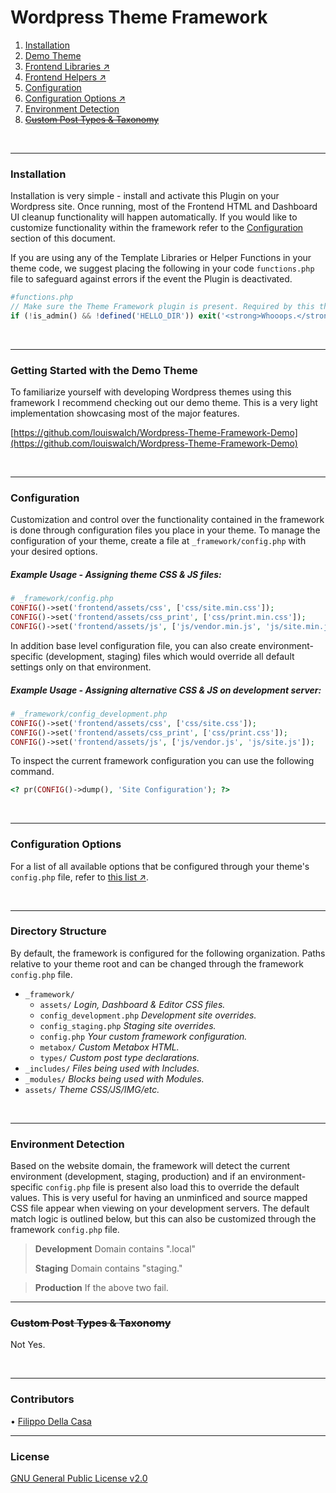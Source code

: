 # Wordpress Theme Framework

    
1. [Installation](#installation)
1. [Demo Theme](#getting-started-with-the-demo-theme)
1. [Frontend Libraries ↗](https://github.com/louiswalch/Wordpress-Theme-Framework/blob/master/docs/libraries.md) 
1. [Frontend Helpers ↗](https://github.com/louiswalch/Wordpress-Theme-Framework/blob/master/docs/helpers.md) 
1. [Configuration](#configuration)
1. [Configuration Options ↗](https://github.com/louiswalch/Wordpress-Theme-Framework/blob/master/docs/configuration_options.md) 
1. [Environment Detection](#environment-detection)
1. ~~[Custom Post Types & Taxonomy](#custom-post-types--taxonomy)~~


<br/>


------   

### Installation

Installation is very simple - install and activate this Plugin on your Wordpress site. Once running, most of the Frontend HTML and Dashboard UI cleanup functionality will happen automatically. If you would like to customize functionality within the framework refer to the [Configuration](#configuration) section of this document.

If you are using any of the Template Libraries or Helper Functions in your theme code, we suggest placing the following in your code `functions.php` file to safeguard against errors if the event the Plugin is deactivated.

```php
#functions.php
// Make sure the Theme Framework plugin is present. Required by this theme.
if (!is_admin() && !defined('HELLO_DIR')) exit('<strong>Whooops.</strong> This theme is meant to be used with the <a href="https://github.com/louiswalch/Wordpress-Theme-Framework">Theme Framework</a>. Please install and activate.');
```

<br/>

---

### Getting Started with the Demo Theme

To familiarize yourself with developing Wordpress themes using this framework I recommend checking out our demo theme. This is a very light implementation showcasing most of the major features.

[https://github.com/louiswalch/Wordpress-Theme-Framework-Demo](https://github.com/louiswalch/Wordpress-Theme-Framework-Demo)

<br/>

---

### Configuration

Customization and control over the functionality contained in the framework is done through configuration files you place in your theme. To manage the configuration of your theme, create a file at `_framework/config.php` with your desired options.

##### Example Usage - Assigning theme CSS & JS files:

```php
# _framework/config.php
CONFIG()->set('frontend/assets/css', ['css/site.min.css']);
CONFIG()->set('frontend/assets/css_print', ['css/print.min.css']);
CONFIG()->set('frontend/assets/js', ['js/vendor.min.js', 'js/site.min.js']);
```

In addition base level configuration file, you can also create environment-specific (development, staging) files which would override all default settings only on that environment. 

##### Example Usage - Assigning alternative CSS & JS on development server:

```php
# _framework/config_development.php
CONFIG()->set('frontend/assets/css', ['css/site.css']);
CONFIG()->set('frontend/assets/css_print', ['css/print.css']);
CONFIG()->set('frontend/assets/js', ['js/vendor.js', 'js/site.js']);
```

To inspect the current framework configuration you can use the following command.

```php
<? pr(CONFIG()->dump(), 'Site Configuration'); ?>
```

<br/>

-----

### Configuration Options

For a list of all available options that be configured through your theme's `config.php` file, refer to [this list ↗](https://github.com/louiswalch/Wordpress-Theme-Framework/blob/master/docs/configuration_options.md).

<br/>

------

### Directory Structure

By default, the framework is configured for the following organization. Paths relative to your theme root and can be changed through the framework `config.php` file.

- `_framework/`
    - `assets/` *Login, Dashboard & Editor CSS files.*
    - `config_development.php` *Development site overrides.*
    - `config_staging.php` *Staging site overrides.*
    - `config.php` *Your custom framework configuration.*
    - `metabox/` *Custom Metabox HTML.*
    - `types/` *Custom post type declarations.*
- `_includes/` *Files being used with Includes.*
- `_modules/` *Blocks being used with Modules.*
- `assets/` *Theme CSS/JS/IMG/etc.*

<br/>

-----

### Environment Detection

Based on the website domain, the framework will detect the current environment (development, staging, production) and if an environment-specific `config.php` file is present also load this to override the default values. This is very useful for having an unminficed and source mapped CSS file appear when viewing on your development servers. The default match logic is outlined below, but this can also be customized through the framework `config.php` file.

> **Development** Domain contains ".local"
> 
> **Staging** Domain contains "staging."

> **Production**  If the above two fail.


---

### ~~Custom Post Types & Taxonomy~~

Not Yes.

<br/>

------


### Contributors

• [Filippo Della Casa](https://github.com/ferdydurque)




------


### License

[GNU General Public License v2.0](https://github.com/louiswalch/Wordpress-Theme-Framework/blob/master/LICENSE)

